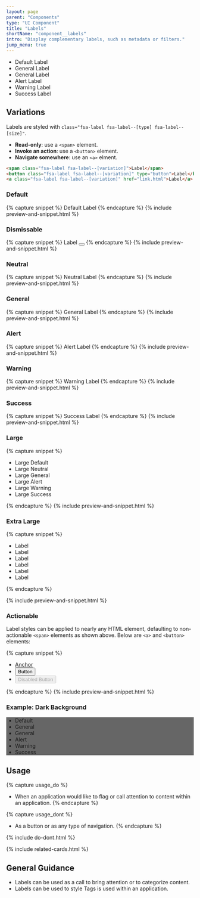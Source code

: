 ```yaml
---
layout: page
parent: "Components"
type: "UI Component"
title: "Labels"
shortName: "component__labels"
intro: "Display complementary labels, such as metadata or filters."
jump_menu: true
---
```


<div class="ds-preview">
  <ul class="fsa-level">
    <li><span class="fsa-label">Default Label</span></li>
    <li><span class="fsa-label fsa-label--neutral">General Label</span></li>
    <li><span class="fsa-label fsa-label--general">General Label</span></li>
    <li><span class="fsa-label fsa-label--alert">Alert Label</span></li>
    <li><span class="fsa-label fsa-label--warning">Warning Label</span></li>
    <li><span class="fsa-label fsa-label--success">Success Label</span></li>
  </ul>
</div>

## Variations

Labels are styled with `class="fsa-label fsa-label--[type] fsa-label--[size]"`.

* **Read-only**: use a `<span>` element.
* **Invoke an action**: use a `<button>` element.
* **Navigate somewhere**: use an `<a>` elment.

```html
<span class="fsa-label fsa-label--[variation]">Label</span>
<button class="fsa-label fsa-label--[variation]" type="button">Label</button>
<a class="fsa-label fsa-label--[variation]" href="link.html">Label</a>
```

### Default

{% capture snippet %}
<span class="fsa-label">Default Label</span>
{% endcapture %}
{% include preview-and-snippet.html %}

### Dismissable

{% capture snippet %}
<span class="fsa-label fsa-label--dismissable">
  Label
  <button class="fsa-label__remove" aria-label="Remove" title="Remove"></button>
</span>
{% endcapture %}
{% include preview-and-snippet.html %}

### Neutral

{% capture snippet %}
<span class="fsa-label fsa-label--neutral">Neutral Label</span>
{% endcapture %}
{% include preview-and-snippet.html %}

### General

{% capture snippet %}
<span class="fsa-label fsa-label--general">General Label</span>
{% endcapture %}
{% include preview-and-snippet.html %}

### Alert

{% capture snippet %}
<span class="fsa-label fsa-label--alert">Alert Label</span>
{% endcapture %}
{% include preview-and-snippet.html %}

### Warning

{% capture snippet %}
<span class="fsa-label fsa-label--warning">Warning Label</span>
{% endcapture %}
{% include preview-and-snippet.html %}

### Success

{% capture snippet %}
<span class="fsa-label fsa-label--success">Success Label</span>
{% endcapture %}
{% include preview-and-snippet.html %}

### Large

{% capture snippet %}
<ul class="fsa-level">
  <li><span class="fsa-label fsa-label--large">Large Default</span></li>
  <li><span class="fsa-label fsa-label--neutral fsa-label--large">Large Neutral</span></li>
  <li><span class="fsa-label fsa-label--general fsa-label--large">Large General</span></li>
  <li><span class="fsa-label fsa-label--alert fsa-label--large">Large Alert</span></li>
  <li><span class="fsa-label fsa-label--warning fsa-label--large">Large Warning</span></li>
  <li><span class="fsa-label fsa-label--success fsa-label--large">Large Success</span></li>
</ul>
{% endcapture %}
{% include preview-and-snippet.html %}

### Extra Large

{% capture snippet %}
<ul class="fsa-level">
  <li><span class="fsa-label fsa-label--extra-large">Label</span></li>
  <li><span class="fsa-label fsa-label--neutral fsa-label--extra-large">Label</span></li>
  <li><span class="fsa-label fsa-label--general fsa-label--extra-large">Label</span></li>
  <li><span class="fsa-label fsa-label--alert fsa-label--extra-large">Label</span></li>
  <li><span class="fsa-label fsa-label--warning fsa-label--extra-large">Label</span></li>
  <li><span class="fsa-label fsa-label--success fsa-label--extra-large">Label</span></li>
</ul>
{% endcapture %}

{% include preview-and-snippet.html %}

### Actionable

Label styles can be applied to nearly any HTML element, defaulting to non-actionable `<span>` elements as shown above. Below are `<a>` and `<button>` elements:

{% capture snippet %}
<ul class="fsa-level">
  <li><a class="fsa-label" href="link.html">Anchor</a></li>
  <li><button class="fsa-label" type="button">Button</button></li>
  <li><button class="fsa-label" type="button" disabled="disabled">Disabled Button</button></li>
</ul>
{% endcapture %}
{% include preview-and-snippet.html %}

### Example: Dark Background

<div class="ds-preview" style="background-color: #666;">
  <ul class="fsa-level">
    <li><span class="fsa-label">Default</span></li>
    <li><span class="fsa-label fsa-label--neutral">General</span></li>
    <li><span class="fsa-label fsa-label--general">General</span></li>
    <li><span class="fsa-label fsa-label--alert">Alert</span></li>
    <li><span class="fsa-label fsa-label--warning">Warning</span></li>
    <li><span class="fsa-label fsa-label--success">Success</span></li>
  </ul>
</div>

## Usage

{% capture usage_do %}
* When an application would like to flag or call attention to content within an application.
{% endcapture %}

{% capture usage_dont %}
* As a button or as any type of navigation.
{% endcapture %}

{% include do-dont.html %}

{% include related-cards.html %}

## General Guidance

* Labels can be used as a call to bring attention or to categorize content.
* Labels can be used to style Tags is used within an application.
